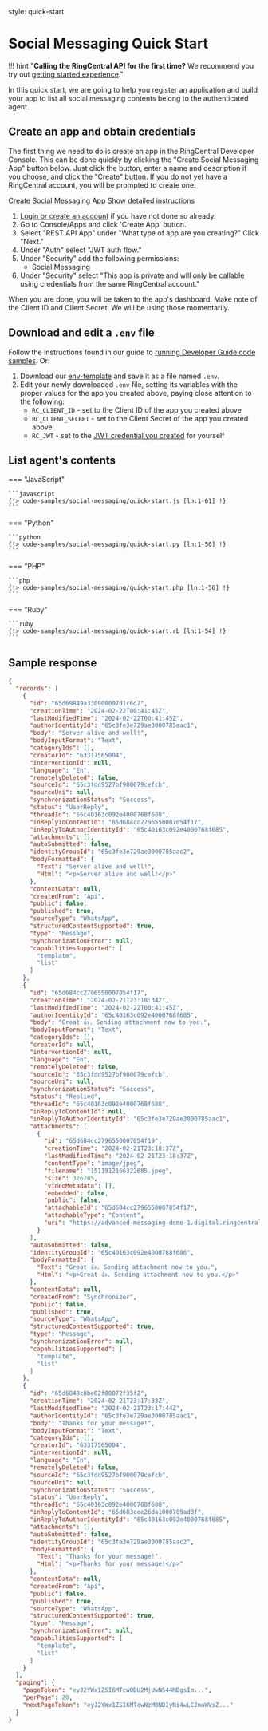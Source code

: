 style: quick-start

# Social Messaging Quick Start

!!! hint "**Calling the RingCentral API for the first time?** We recommend you try out [getting started experience](../../getting-started/index.md)."

In this quick start, we are going to help you register an application and build your app to list all social messaging contents belong to the authenticated agent.

## Create an app and obtain credentials

The first thing we need to do is create an app in the RingCentral Developer Console. This can be done quickly by clicking the "Create Social Messaging App" button below. Just click the button, enter a name and description if you choose, and click the "Create" button. If you do not yet have a RingCentral account, you will be prompted to create one.

<a target="_new" href="https://developer.ringcentral.com/new-app?name=Social+Messaging+Quick+Start+App&desc=A+simple+app+to+demo+listing+agent+social+messaging+contents&grantType=PersonalJWT&public=false&type=ServerOther&carriers=7710,7310,3420&permissions=Social-Messaging&redirectUri=&utm_source=devguide&utm_medium=button&utm_campaign=quickstart" class="btn btn-primary">Create Social Messaging App</a>
<a class="btn-link btn-collapse" data-toggle="collapse" href="#create-app-instructions" role="button" aria-expanded="false" aria-controls="create-app-instructions">Show detailed instructions</a>

<div class="collapse" id="create-app-instructions">
<ol>
<li><a href="https://developer.ringcentral.com/login.html#/">Login or create an account</a> if you have not done so already.</li>
<li>Go to Console/Apps and click 'Create App' button.</li>
<li>Select "REST API App" under "What type of app are you creating?" Click "Next."</li>
<li>Under "Auth" select "JWT auth flow."
<li>Under "Security" add the following permissions:
  <ul>
    <li>Social Messaging</li>
  </ul>
</li>
<li>Under "Security" select "This app is private and will only be callable using credentials from the same RingCentral account."</li>
</ol>
</div>

When you are done, you will be taken to the app's dashboard. Make note of the Client ID and Client Secret. We will be using those momentarily.

## Download and edit a `.env` file

Follow the instructions found in our guide to [running Developer Guide code samples](../../basics/code-samples.md). Or:

1. Download our [env-template](https://raw.githubusercontent.com/ringcentral/ringcentral-api-docs/main/code-samples/env-template) and save it as a file named `.env`.
2. Edit your newly downloaded `.env` file, setting its variables with the proper values for the app you created above, paying close attention to the following:
     * `RC_CLIENT_ID` - set to the Client ID of the app you created above
     * `RC_CLIENT_SECRET` - set to the Client Secret of the app you created above
     * `RC_JWT` - set to the [JWT credential you created](../../getting-started/create-credential.md) for yourself

## List agent's contents


=== "JavaScript"

    ```javascript
    {!> code-samples/social-messaging/quick-start.js [ln:1-61] !}
    ```

=== "Python"

    ```python
    {!> code-samples/social-messaging/quick-start.py [ln:1-50] !}
    ```

=== "PHP"

    ```php
    {!> code-samples/social-messaging/quick-start.php [ln:1-56] !}
    ```

=== "Ruby"

    ```ruby
    {!> code-samples/social-messaging/quick-start.rb [ln:1-54] !}
    ```

## Sample response

```json
{
  "records": [
    {
      "id": "65d69849a330900007d1c6d7",
      "creationTime": "2024-02-22T00:41:45Z",
      "lastModifiedTime": "2024-02-22T00:41:45Z",
      "authorIdentityId": "65c3fe3e729ae3000785aac1",
      "body": "Server alive and well!",
      "bodyInputFormat": "Text",
      "categoryIds": [],
      "creatorId": "63317565004",
      "interventionId": null,
      "language": "En",
      "remotelyDeleted": false,
      "sourceId": "65c3fdd9527bf900079cefcb",
      "sourceUri": null,
      "synchronizationStatus": "Success",
      "status": "UserReply",
      "threadId": "65c40163c092e4000768f688",
      "inReplyToContentId": "65d684cc2796550007054f17",
      "inReplyToAuthorIdentityId": "65c40163c092e4000768f685",
      "attachments": [],
      "autoSubmitted": false,
      "identityGroupId": "65c3fe3e729ae3000785aac2",
      "bodyFormatted": {
        "Text": "Server alive and well!",
        "Html": "<p>Server alive and well!</p>"
      },
      "contextData": null,
      "createdFrom": "Api",
      "public": false,
      "published": true,
      "sourceType": "WhatsApp",
      "structuredContentSupported": true,
      "type": "Message",
      "synchronizationError": null,
      "capabilitiesSupported": [
        "template",
        "list"
      ]
    },
    {
      "id": "65d684cc2796550007054f17",
      "creationTime": "2024-02-21T23:18:34Z",
      "lastModifiedTime": "2024-02-22T00:41:45Z",
      "authorIdentityId": "65c40163c092e4000768f685",
      "body": "Great 👍. Sending attachment now to you.",
      "bodyInputFormat": "Text",
      "categoryIds": [],
      "creatorId": null,
      "interventionId": null,
      "language": "En",
      "remotelyDeleted": false,
      "sourceId": "65c3fdd9527bf900079cefcb",
      "sourceUri": null,
      "synchronizationStatus": "Success",
      "status": "Replied",
      "threadId": "65c40163c092e4000768f688",
      "inReplyToContentId": null,
      "inReplyToAuthorIdentityId": "65c3fe3e729ae3000785aac1",
      "attachments": [
        {
          "id": "65d684cc2796550007054f19",
          "creationTime": "2024-02-21T23:18:37Z",
          "lastModifiedTime": "2024-02-21T23:18:37Z",
          "contentType": "image/jpeg",
          "filename": "1511912166322685.jpeg",
          "size": 326705,
          "videoMetadata": [],
          "embedded": false,
          "public": false,
          "attachableId": "65d684cc2796550007054f17",
          "attachableType": "Content",
          "uri": "https://advanced-messaging-demo-1.digital.ringcentral.com/attachments/65d684cc2796550007054f19?xxx"
        }
      ],
      "autoSubmitted": false,
      "identityGroupId": "65c40163c092e4000768f686",
      "bodyFormatted": {
        "Text": "Great 👍. Sending attachment now to you.",
        "Html": "<p>Great 👍. Sending attachment now to you.</p>"
      },
      "contextData": null,
      "createdFrom": "Synchronizer",
      "public": false,
      "published": true,
      "sourceType": "WhatsApp",
      "structuredContentSupported": true,
      "type": "Message",
      "synchronizationError": null,
      "capabilitiesSupported": [
        "template",
        "list"
      ]
    },
    {
      "id": "65d6848c8be02f00072f35f2",
      "creationTime": "2024-02-21T23:17:33Z",
      "lastModifiedTime": "2024-02-21T23:17:44Z",
      "authorIdentityId": "65c3fe3e729ae3000785aac1",
      "body": "Thanks for your message!",
      "bodyInputFormat": "Text",
      "categoryIds": [],
      "creatorId": "63317565004",
      "interventionId": null,
      "language": "En",
      "remotelyDeleted": false,
      "sourceId": "65c3fdd9527bf900079cefcb",
      "sourceUri": null,
      "synchronizationStatus": "Success",
      "status": "UserReply",
      "threadId": "65c40163c092e4000768f688",
      "inReplyToContentId": "65d683cee26da1000789ad3f",
      "inReplyToAuthorIdentityId": "65c40163c092e4000768f685",
      "attachments": [],
      "autoSubmitted": false,
      "identityGroupId": "65c3fe3e729ae3000785aac2",
      "bodyFormatted": {
        "Text": "Thanks for your message!",
        "Html": "<p>Thanks for your message!</p>"
      },
      "contextData": null,
      "createdFrom": "Api",
      "public": false,
      "published": true,
      "sourceType": "WhatsApp",
      "structuredContentSupported": true,
      "type": "Message",
      "synchronizationError": null,
      "capabilitiesSupported": [
        "template",
        "list"
      ]
    }
  ],
  "paging": {
    "pageToken": "eyJ2YWx1ZSI6MTcwODU2MjUwNS44MDgsIm...",
    "perPage": 20,
    "nextPageToken": "eyJ2YWx1ZSI6MTcwNzM0NDIyNi4wLCJmaWVsZ..."
  }
}
```
